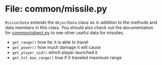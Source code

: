 # File: common/missile.py

`MissielData` extends the `ObjectData` class so in addition to the methods and data members in this class. You should also check out the documentation for [common/object.py](object.md) to see other useful data for missiles.

*	`get_range()` how far it is able to travel
*	`get_power()` how much damage it will cause
*	`get_player_oid()` which player launched it
*	`get_hit_max_range()` true if it traveled maximum range